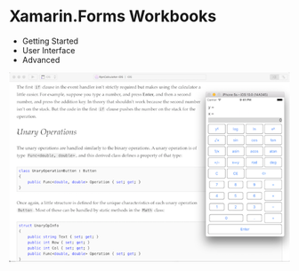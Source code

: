 Xamarin.Forms Workbooks
============

* Getting Started
* User Interface
* Advanced

![](advanced/Screenshots/rpncalc.png)